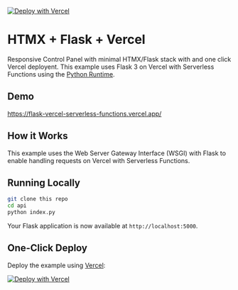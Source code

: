 [![Deploy with Vercel](https://vercel.com/button)](https://vercel.com/new/clone?repository-url=https%3A%2F%2Fgithub.com%2FIgnatMaldive%2Fflask-vercel-serverless-functions)

# HTMX + Flask + Vercel

Responsive Control Panel with minimal HTMX/Flask stack with and one click Vercel deployent.
This example uses Flask 3 on Vercel with Serverless Functions using the [Python Runtime](https://vercel.com/docs/concepts/functions/serverless-functions/runtimes/python).

## Demo

https://flask-vercel-serverless-functions.vercel.app/

## How it Works

This example uses the Web Server Gateway Interface (WSGI) with Flask to enable handling requests on Vercel with Serverless Functions.

## Running Locally

```bash
git clone this repo
cd api
python index.py
```

Your Flask application is now available at `http://localhost:5000`.

## One-Click Deploy

Deploy the example using [Vercel](https://vercel.com?utm_source=github&utm_medium=readme&utm_campaign=vercel-examples):

[![Deploy with Vercel](https://vercel.com/button)](https://vercel.com/new/clone?repository-url=https%3A%2F%2Fgithub.com%2FIgnatMaldive%2Fflask-vercel-serverless-functions)
